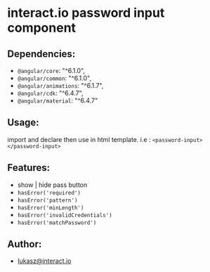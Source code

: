 # interact.io password input component
## Dependencies:
* `@angular/core`: "^6.1.0",
* `@angular/common`: "^6.1.0",
* `@angular/animations`: "^6.1.7",
* `@angular/cdk`: "^6.4.7",
* `@angular/material`: "^6.4.7"
## Usage:
import and declare then use in html template. i.e : `<password-input></password-input>`
## Features:
* show | hide pass button
* `hasError('required')`
* `hasError('pattern')`
* `hasError('minLength')`
* `hasError('invalidCredentials')`
* `hasError('matchPassword')`
## Author:
* lukasz@interact.io
